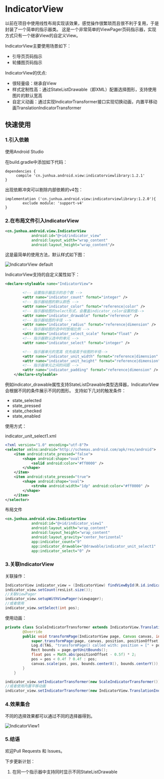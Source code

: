 # IndicatorView
以前在项目中使用线性布局实现该效果，感觉操作很繁琐而且很不利于复用，于是封装了一个简单的指示器类。
这是一个非常简单的ViewPager页码指示器，实现方式只有一个继承View的自定义View。

IndicatorView主要使用场景如下：

- 引导页页码指示
- 轮播图页码指示

IndicatorView的优点:

- 很轻量级：继承自View
- 样式定制性高：通过StateListDrawable（即XML）配置选择图形，支持使用图片的默认宽高
- 自定义动画：通过实现IndicatorTransformer接口实现切换动画，内置平移动画TranslationIndicatorTransformer



## 快速使用

### 1.引入依赖

使用Android Studio

在build.gradle中添加如下代码：
```
dependencies {
     compile 'cn.junhua.android.view:indicatorviewlibrary:1.2.1'
}
```

出现依赖冲突可以剔除内部依赖的v4包：
```
implementation ('cn.junhua.android.view:indicatorviewlibrary:1.2.0'){
        exclude module: 'support-v4'
}
```


### 2.在布局文件引入IndicatorView

```xml
<cn.junhua.android.view.IndicatorView
            android:id="@+id/indicator_view"
            android:layout_width="wrap_content"
            android:layout_height="wrap_content"/>
```

这是最简单的使用方法，默认样式如下图：

![IndicatorView default](https://github.com/JunhuaLin/IndicatorView/blob/master/photo/indicatorview_default.png)

IndicatorView支持的自定义属性如下：

```xml
<declare-styleable name="IndicatorView">

        <!-- 设置指示器显示的总个数 -->
        <attr name="indicator_count" format="integer" />
        <!-- 指示器绘图的默认颜色 -->
        <attr name="indicator_color" format="reference|color" />
        <!-- 指示器绘图的select形式，会覆盖indicator_color设置的值-->
        <attr name="indicator_drawable" format="reference" />
        <!-- 指示器绘图的半径 -->
        <attr name="indicator_radius" format="reference|dimension" />
        <!-- 指示器绘图的选中时放缩比例 -->
        <attr name="indicator_select_scale" format="float" />
        <!-- 指示器默认选中的单元 -->
        <attr name="indicator_select" format="integer" />

        <!-- 指示器单元的宽高 优先级高于绘图的半径-->
        <attr name="indicator_unit_width" format="reference|dimension" />
        <attr name="indicator_unit_height" format="reference|dimension" />
        <!-- 指示器单元之间的间距 -->
        <attr name="indicator_padding" format="reference|dimension" />
    </declare-styleable>
```

例如indicator_drawable属性支持StateListDrawable类型选择器，IndicatorView会根据不同的条件展示不同的图形。
支持如下几对的触发条件：
* state_selected
* state_pressed
* state_checked
* state_enabled

使用方式：

indicator_unit_select1.xml
```xml
<?xml version="1.0" encoding="utf-8"?>
<selector xmlns:android="http://schemas.android.com/apk/res/android">
    <item android:state_pressed="false">
        <shape android:shape="oval">
            <solid android:color="#ff0000" />
        </shape>
    </item>
    <item android:state_pressed="true">
        <shape android:shape="oval">
            <stroke android:width="1dp" android:color="#ff0000" />
        </shape>
    </item>
</selector>
```

布局文件
```xml
<cn.junhua.android.view.IndicatorView
            android:id="@+id/indicator_view1"
            android:layout_width="wrap_content"
            android:layout_height="wrap_content"
            android:layout_gravity="center_horizontal"
            app:indicator_count="9"
            app:indicator_drawable="@drawable/indicator_unit_select1"
            app:indicator_select="0" />
```

### 3.关联IndicatorView

关联操作：
```java
IndicatorView indicator_view = (IndicatorView) findViewById(R.id.indicator_view);
indicator_view.setCount(resList.size());
//关联ViewPager
indicator_view.setupWithViewPager(viewpager);
//或者使用
indicator_view.setSelect(int pos);
```

使用动画：
```java
private class ScaleIndicatorTransformer extends IndicatorView.TranslationIndicatorTransformer {
        @Override
        public void transformPage(IndicatorView page, Canvas canvas, int position, float positionOffset) {
            super.transformPage(page, canvas, position, positionOffset);
            Log.d(TAG, "transformPage() called with: position = [" + position + "], positionOffset = [" + positionOffset + "]");
            Rect bounds = page.getUnitBounds();
            float pos = Math.abs(positionOffset - 0.5f) * 2;
            pos = pos < 0.4f ? 0.4f : pos;
            canvas.scale(pos, pos, bounds.centerX(), bounds.centerY());
        }
    }

indicator_view.setIndicatorTransformer(new ScaleIndicatorTransformer());
//或者使用内置平移动画
indicator_view.setIndicatorTransformer(new IndicatorView.TranslationIndicatorTransformer());
```

### 4.效果集合

不同的选择效果都可以通过不同的选择器得到。

![IndicatorView1](https://github.com/JunhuaLin/IndicatorView/blob/master/photo/video.gif)


### 5.结语

欢迎Pull Requests 和 Issues。

下步更新计划：
1. 在同一个指示器中支持同时显示不同StateListDrawable



